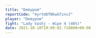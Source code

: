 ```yaml
---
title: "Demypom"
reportCode: "4yrtmDTNkwGfznvJ"
player: "Demypom"
fight: "Lady Vashj - Wipe 4 (48%)"
date: 2021-10-10T19:09:02.718000+00:00
---
```

